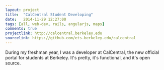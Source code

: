 ```yaml
---
layout: project
title:  "CalCentral Student Developing"
date:   2014-11-29 12:27:00
tags: [all, web-dev, rails, angularjs, maps]
comments: true
projectlink: http://calcentral.berkeley.edu
sourcelink: https://github.com/ets-berkeley-edu/calcentral
---
```


During my freshman year, I was a developer at CalCentral, the new official portal for students at Berkeley. It's pretty, it's functional, and it's open source.